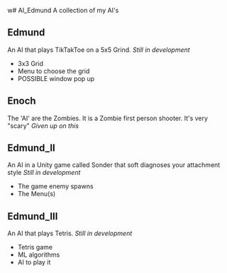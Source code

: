 w# AI_Edmund
A collection of my AI's 


## Edmund
An AI that plays TikTakToe on a 5x5 Grind.
*Still in development*
- 3x3 Grid 
- Menu to choose the grid 
- POSSIBLE window pop up

## Enoch	
The 'AI' are the Zombies.
It is a Zombie first person shooter. It's very "scary"
*Given up on this*


## Edmund_II
An AI in a Unity game called Sonder that soft diagnoses your attachment style
*Still in development*
- The game enemy spawns 
- The Menu(s)

## Edmund_III
An AI that plays Tetris.
*Still in development*
- Tetris game 
- ML algorithms 
- AI to play it